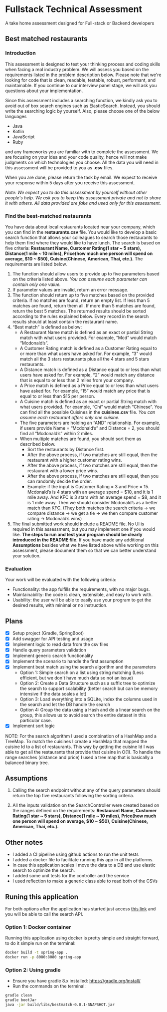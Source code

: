 # Fullstack Technical Assessment
A take home assessment designed for Full-stack or Backend developers
## Best matched restaurants
### Introduction
This assessment is designed to test your thinking process and coding skills when facing a real industry problem. We will assess you based on the requirements listed in the problem description below. Please note that we're looking for code that is clean, readable, testable, robust, performant, and maintainable. If you continue to our interview panel stage, we will ask you questions about your implementation.

Since this assessment includes a searching function, we kindly ask you to avoid out of box search engines such as ElasticSearch. Instead, you should write the searching logic by yourself. Also, please choose one of the below languages
- Java
- Kotlin
- JavaScript
- Ruby

and any frameworks you are familiar with to complete the assessment. We are focusing on your idea and your code quality, hence will not make judgments on which technologies you choose. All the data you will need in this assessment will be provided to you as **.csv** files.

When you are done, please return the task by email. We expect to receive your response within 5 days after you receive this assessment.

*Note: We expect you to do this assessment by yourself without other people's help. We ask you to keep this assessment private and not to share it with others. All data provided are fake and used only for this assessment.*

### Find the best-matched restaurants
You have data about local restaurants located near your company, which you can find in the **restaurants.csv** file. You would like to develop a basic search function that allows your colleagues to search those restaurants to help them find where they would like to have lunch. The search is based on five criteria: **Restaurant Name, Customer Rating(1 star ~ 5 stars), Distance(1 mile ~ 10 miles), Price(how much one person will spend on average, $10 ~ $50), Cuisine(Chinese, American, Thai, etc.).** The requirements are listed below.

1. The function should allow users to provide up to five parameters based on the criteria listed above. *You can assume each parameter can contain only one value.*
2. If parameter values are invalid, return an error message.
3. The function should return up to five matches based on the provided criteria. If no matches are found, return an empty list. If less than 5 matches are found, return them all. If more than 5 matches are found, return the best 5 matches. The returned results should be sorted according to the rules explained below. Every record in the search results should at least contain the restaurant name.
4. “Best match” is defined as below:
   - A Restaurant Name match is defined as an exact or partial String match with what users provided. For example, “Mcd” would match “Mcdonald’s”.
   - A Customer Rating match is defined as a Customer Rating equal to or more than what users have asked for. For example, “3” would match all the 3 stars restaurants plus all the 4 stars and 5 stars restaurants.
   - A Distance match is defined as a Distance equal to or less than what users have asked for. For example, “2” would match any distance that is equal to or less than 2 miles from your company.
   - A Price match is defined as a Price equal to or less than what users have asked for. For example, “15” would match any price that is equal to or less than $15 per person.
   - A Cuisine match is defined as an exact or partial String match with what users provided. For example, “Chi” would match “Chinese”. You can find all the possible Cuisines in the **cuisines.csv** file. *You can assume each restaurant offers only one cuisine.*
   - The five parameters are holding an “AND” relationship. For example, if users provide Name = “Mcdonald’s” and Distance = 2, you should find all “Mcdonald’s” within 2 miles.
   - When multiple matches are found, you should sort them as described below.
     - Sort the restaurants by Distance first.
     - After the above process, if two matches are still equal, then the restaurant with a higher customer rating wins.
     - After the above process, if two matches are still equal, then the restaurant with a lower price wins.
     - After the above process, if two matches are still equal, then you can randomly decide the order.
     - Example: if the input is Customer Rating = 3 and Price = 15. Mcdonald’s is 4 stars with an average spend = $10, and it is 1 mile away. And KFC is 3 stars with an average spend = $8, and it is 1 mile away. Then we should consider Mcdonald’s as a better match than KFC. (They both matches the search criteria -> we compare distance -> we get a tie -> we then compare customer rating -> Mcdonald’s wins)
5. The final submitted work should include a README file. No UI is required in this assessment, but you may implement one if you would like. **The steps to run and test your program should be clearly introduced in the README file.** If you have made any additional **Assumptions** besides what we have listed above while working on this assessment, please document them so that we can better understand your solution.

### Evaluation
Your work will be evaluated with the following criteria:

- Functionality: the app fulfills the requirements, with no major bugs.
- Maintainability: the code is clean, extensible, and easy to work with.
- Usability: the user will be able to easily use your program to get the desired results, with minimal or no instruction.

## Plans

- [x] Setup project (Gradle, SpringBoot)
- [x] Add swagger for API testing and usage
- [x] Implement logic to read data from the csv files
- [x] Handle query parameters validation
- [x] Implement generic search functionality
- [x] Implement the scenario to handle the first assumption
- [x] Implement best match using the search algorithm and the parameters
    - Option 1: Simple search on a list using string matching (Less efficient, but we don´t have much data so not an issue)
    - Option 2: Create a Data Structure such as a suffix tree to optimize the search to support scalability (better search but can be memory intensive if the data scales a lot)
    - Option 3: Load everything into a SQLite, index the columns used in the search and let the DB handle the search
    - Option 4: Group the data using a Hash and do a linear search on the group, this allows us to avoid search the entire dataset in this particular case.
- [x] Implement sort logic

NOTE: For the search algorithm I used a combination of a HashMap and a TreeMap. To match the cuisines I create a HashMap that mapped the cuisine Id to a list of restaurants. This way by getting the cuisine Id I was able to get all the restaurants that provide that cuisine in O(1). To handle the range searches (distance and price) I used a tree map that is basically a balanced binary tree.

## Assumptions

1. Calling the search endpoint without any of the query parameters should return the top five restaurants following the sorting criteria.

2. All the inputs validation on the SearchController were created based on the ranges defined on the requirements: **Restaurant Name, Customer Rating(1 star ~ 5 stars), Distance(1 mile ~ 10 miles), Price(how much one person will spend on average, $10 ~ $50), Cuisine(Chinese, American, Thai, etc.).**

## Other notes
- I added a CI pipeline using github actions to run the unit tests
- I added a docker file to facilitate running this app in all the platforms.
- In case this application scales I move the data to a DB and use elastic search to optimize the search.
- I added some unit tests for the controller and the service
- I used reflection to make a generic class able to read both of the CSVs

## Runing this application

For both options after the application has started just access [this link](http://localhost:8080/swagger-ui/index.html#/Search%20Controller/search) and you will be able to call the search API.

### Option 1: Docker container

Running this application using docker is pretty simple and straight forward, to do it simple run on the terminal:

```sh
docker build -t spring-app .
docker run -p 8080:8080 spring-app
```

### Option 2: Using gradle

- Ensure you have gradle 8.x installed: https://gradle.org/install/
- Run the commands on the terminal:
```sh
gradle clean
gradle bootJar
java -jar build/libs/bestmatch-0.0.1-SNAPSHOT.jar
```
